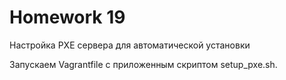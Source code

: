 # **Homework 19**
Настройка PXE сервера для автоматической установки

Запускаем Vagrantfile с приложенным скриптом setup_pxe.sh.

